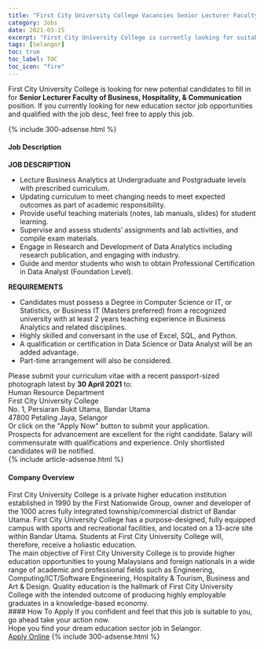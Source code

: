 ```yaml
---
title: "First City University College Vacancies Senior Lecturer Faculty of Business, Hospitality, & Communication" 
category: Jobs 
date: 2021-03-15 
excerpt: "First City University College is currently looking for suitable person to fill in the Senior Lecturer Faculty of Business, Hospitality, & Communication which positioned at Selangor" 
tags: [Selangor] 
toc: true 
toc_label: TOC 
toc_icon: "fire" 
--- 
```


<p>First City University College is looking for new potential candidates to fill in for <b>Senior Lecturer Faculty of Business, Hospitality, & Communication</b> position. If you currently looking for new education sector job opportunities and qualified with the job desc, feel free to apply this job.
</p>{% include 300-adsense.html %} 
<div><div><h4>Job Description</h4></div><div><div><span><div><div><strong>JOB DESCRIPTION</strong></div><ul><li>Lecture Business Analytics at Undergraduate and Postgraduate levels with prescribed curriculum.</li><li>Updating curriculum to meet changing needs to meet expected outcomes as part of academic responsibility.</li><li>Provide useful teaching materials (notes, lab manuals, slides) for student learning.</li><li>Supervise and assess students&#8217; assignments and lab activities, and compile exam materials.</li><li>Engage in Research and Development of Data Analytics including research publication, and engaging with industry.</li><li>Guide and mentor students who wish to obtain Professional Certification in Data Analyst (Foundation Level).</li></ul><div><strong>REQUIREMENTS</strong></div><ul><li>Candidates must possess a Degree in Computer Science or IT, or Statistics, or Business IT (Masters preferred) from a recognized university with at least 2 years teaching experience in Business Analytics and related disciplines.</li><li>Highly skilled and conversant in the use of Excel, SQL, and Python.</li><li>A qualification or certification in Data Science or Data Analyst will be an added advantage.</li><li>Part-time arrangement will also be considered.</li></ul><div>Please submit your curriculum vitae with a recent passport-sized photograph latest by <strong>30 April 2021</strong> to:</div><div>Human Resource Department<br>First City University College<br>No. 1, Persiaran Bukit Utama, Bandar Utama<br>47800 Petaling Jaya, Selangor</div><div>Or click on the "Apply Now" button to submit your application.</div><div>Prospects for advancement are excellent for the right candidate. Salary will commensurate with qualifications and experience. Only shortlisted candidates will be notified.</div></div></span></div></div></div> 
{% include article-adsense.html %} 
<div><div><h4>Company Overview</h4></div><div><div><span><div><div>
	First City University College is a private higher education institution established in 1990 by the First Nationwide Group, owner and developer of the 1000 acres fully integrated township/commercial district of Bandar Utama. First City University College has a purpose-designed, fully equipped campus with sports and recreational facilities, and located on a 13-acre site within Bandar Utama. Students at First City University College will, therefore, receive a holiastic education.</div>
<div>
	The main objective of First City University College is to provide higher education opportunities to young Malaysians and foreign nationals in a wide range of academic and professional fields such as Engineering, Computing/ICT/Software Engineering, Hospitality &amp; Tourism, Business and Art &amp; Design. Quality education is the hallmark of First City University College with the intended outcome of producing highly employable graduates in a knowledge-based economy.</div></div></span></div></div></div> 
#### How To Apply 
If you confident and feel that this job is suitable to you, go ahead take your action now. <br/> 
Hope you find your dream education sector job in Selangor. <br/> 
<a href="https://www.jobstreet.com.my/en/job/senior-lecturer-faculty-of-business-hospitality-communication-4506928?jobId=jobstreet-my-job-4506928" class="btn btn--info" target="_blank" rel="nofollow noopenner">Apply Online</a> 
{% include 300-adsense.html %} 